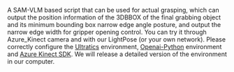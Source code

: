 A SAM-VLM based script that can be used for actual grasping, which can output the position information of the 3DBBOX of the final grabbing object and its minimum bounding box narrow edge angle posture, and output the narrow edge width for gripper opening control.
You can try it through Azure_Kinect camera and with our LightPose (or your own network). Please correctly configure the [Ultratics](https://github.com/ultralytics) environment, [Openai-Python](https://github.com/openai/openai-python) environment and [Azure Kinect SDK](https://github.com/microsoft/Azure-Kinect-Sensor-SDK). We will release a detailed version of the environment in our computer.
